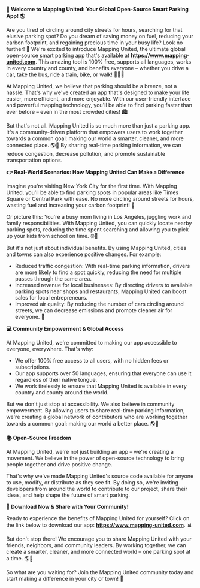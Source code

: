 **🚀 Welcome to Mapping United: Your Global Open-Source Smart Parking App! 🌎**

Are you tired of circling around city streets for hours, searching for that elusive parking spot? Do you dream of saving money on fuel, reducing your carbon footprint, and regaining precious time in your busy life? Look no further! 🤩 We're excited to introduce Mapping United, the ultimate global open-source smart parking app that's available at **https://www.mapping-united.com**. This amazing tool is 100% free, supports all languages, works in every country and county, and benefits everyone – whether you drive a car, take the bus, ride a train, bike, or walk! 🚴‍♀️🚌

At Mapping United, we believe that parking should be a breeze, not a hassle. That's why we've created an app that's designed to make your life easier, more efficient, and more enjoyable. With our user-friendly interface and powerful mapping technology, you'll be able to find parking faster than ever before – even in the most crowded cities! 🏙️

But that's not all. Mapping United is so much more than just a parking app. It's a community-driven platform that empowers users to work together towards a common goal: making our world a smarter, cleaner, and more connected place. 🌎💚 By sharing real-time parking information, we can reduce congestion, decrease pollution, and promote sustainable transportation options.

**👉 Real-World Scenarios: How Mapping United Can Make a Difference**

Imagine you're visiting New York City for the first time. With Mapping United, you'll be able to find parking spots in popular areas like Times Square or Central Park with ease. No more circling around streets for hours, wasting fuel and increasing your carbon footprint! 🚫

Or picture this: You're a busy mom living in Los Angeles, juggling work and family responsibilities. With Mapping United, you can quickly locate nearby parking spots, reducing the time spent searching and allowing you to pick up your kids from school on time. ⏰👧

But it's not just about individual benefits. By using Mapping United, cities and towns can also experience positive changes. For example:

*   Reduced traffic congestion: With real-time parking information, drivers are more likely to find a spot quickly, reducing the need for multiple passes through the same area.
*   Increased revenue for local businesses: By directing drivers to available parking spots near shops and restaurants, Mapping United can boost sales for local entrepreneurs.
*   Improved air quality: By reducing the number of cars circling around streets, we can decrease emissions and promote cleaner air for everyone. 🌿

**💻 Community Empowerment & Global Access**

At Mapping United, we're committed to making our app accessible to everyone, everywhere. That's why:

*   We offer 100% free access to all users, with no hidden fees or subscriptions.
*   Our app supports over 50 languages, ensuring that everyone can use it regardless of their native tongue.
*   We work tirelessly to ensure that Mapping United is available in every country and county around the world.

But we don't just stop at accessibility. We also believe in community empowerment. By allowing users to share real-time parking information, we're creating a global network of contributors who are working together towards a common goal: making our world a better place. 🌎💪

**📚 Open-Source Freedom**

At Mapping United, we're not just building an app – we're creating a movement. We believe in the power of open-source technology to bring people together and drive positive change.

That's why we've made Mapping United's source code available for anyone to use, modify, or distribute as they see fit. By doing so, we're inviting developers from around the world to contribute to our project, share their ideas, and help shape the future of smart parking.

**📸 Download Now & Share with Your Community!**

Ready to experience the benefits of Mapping United for yourself? Click on the link below to download our app: **https://www.mapping-united.com**. 📊

But don't stop there! We encourage you to share Mapping United with your friends, neighbors, and community leaders. By working together, we can create a smarter, cleaner, and more connected world – one parking spot at a time. 🌎💚

So what are you waiting for? Join the Mapping United community today and start making a difference in your city or town! 🌟